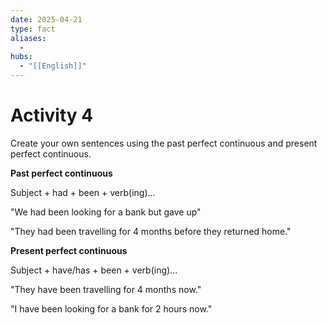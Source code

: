 ```yaml
---
date: 2025-04-21
type: fact
aliases:
  -
hubs:
  - "[[English]]"
---
```


# Activity 4

Create your own sentences using the past perfect continuous and present perfect continuous.

**Past perfect continuous**

Subject + had + been + verb(ing)...

"We had been looking for a bank but gave up"

"They had been travelling for 4 months before they returned home."


**Present perfect continuous**

Subject + have/has + been + verb(ing)...

"They have been travelling for 4 months now."

"I have been looking for a bank for 2 hours now."
